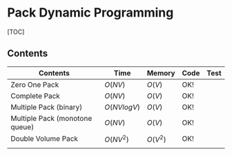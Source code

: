 # Pack Dynamic Programming



[TOC]



## Contents

| Contents                       | Time        | Memory   | Code | Test |
| ------------------------------ | ----------- | -------- | ---- | ---- |
| Zero One Pack                  | $O(NV)$     | $O(V)$   | OK!  |      |
| Complete Pack                  | $O(NV)$     | $O(V)$   | OK!  |      |
| Multiple Pack (binary)         | $O(NVlogV)$ | $O(V)$   | OK!  |      |
| Multiple Pack (monotone queue) | $O(NV)$     | $O(V)$   | OK!  |      |
| Double Volume Pack             | $O(NV^2)$   | $O(V^2)$ | OK!  |      |
|                                |             |          |      |      |




